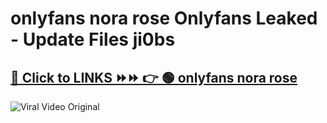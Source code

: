 
 # onlyfans nora rose Onlyfans Leaked - Update Files ji0bs

## <h2><a href="https://clipsfans.com/onlyfans_nora_rose&ref=git">🔗 Click to LINKS ⏩⏩ 👉 🟢 onlyfans nora rose </a></h2>

<a href="https://clipsfans.com/onlyfans_nora_rose&ref=git" rel="nofollow" data-target="animated-image.originalLink"><img src="https://i.ibb.co.com/xMMVF88/686577567.gif" alt="Viral Video Original" style="max-width: 100%; display: inline-block;" data-target="animated-image.originalImage"></a>

